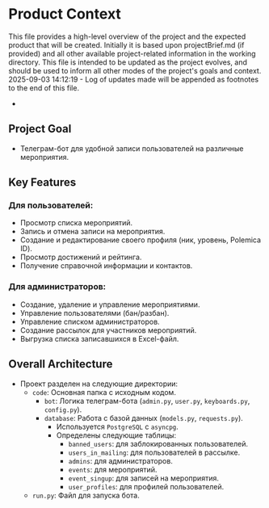 # Product Context

This file provides a high-level overview of the project and the expected product that will be created. Initially it is based upon projectBrief.md (if provided) and all other available project-related information in the working directory. This file is intended to be updated as the project evolves, and should be used to inform all other modes of the project's goals and context.
2025-09-03 14:12:19 - Log of updates made will be appended as footnotes to the end of this file.

*

## Project Goal

* Телеграм-бот для удобной записи пользователей на различные мероприятия.

## Key Features

### Для пользователей:
*   Просмотр списка мероприятий.
*   Запись и отмена записи на мероприятия.
*   Создание и редактирование своего профиля (ник, уровень, Polemica ID).
*   Просмотр достижений и рейтинга.
*   Получение справочной информации и контактов.

### Для администраторов:
*   Создание, удаление и управление мероприятиями.
*   Управление пользователями (бан/разбан).
*   Управление списком администраторов.
*   Создание рассылок для участников мероприятий.
*   Выгрузка списка записавшихся в Excel-файл.

## Overall Architecture

*   Проект разделен на следующие директории:
    *   `code`: Основная папка с исходным кодом.
        *   `bot`: Логика телеграм-бота (`admin.py`, `user.py`, `keyboards.py`, `config.py`).
        *   `database`: Работа с базой данных (`models.py`, `requests.py`).
            *   Используется `PostgreSQL` с `asyncpg`.
            *   Определены следующие таблицы:
                *   `banned_users`: для заблокированных пользователей.
                *   `users_in_mailing`: для пользователей в рассылке.
                *   `admins`: для администраторов.
                *   `events`: для мероприятий.
                *   `event_singup`: для записей на мероприятия.
                *   `user_profiles`: для профилей пользователей.
    *   `run.py`: Файл для запуска бота.